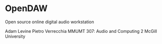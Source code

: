 OpenDAW
=======

Open source online digital audio workstation

Adam Levine 
Pietro Verrecchia
MMUMT 307: Audio and Computing 2
McGill University

